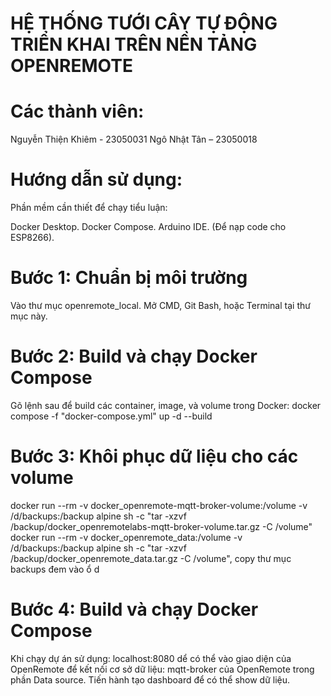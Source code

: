 

# HỆ THỐNG TƯỚI CÂY TỰ ĐỘNG TRIỂN KHAI TRÊN NỀN TẢNG OPENREMOTE

# Các thành viên:
Nguyễn Thiện Khiêm - 23050031
Ngô Nhật Tân – 23050018

# Hướng dẫn sử dụng:

Phần mềm cần thiết để chạy tiểu luận:

Docker Desktop.
Docker Compose.
Arduino IDE. (Để nạp code cho ESP8266).

# Bước 1: Chuẩn bị môi trường
Vào thư mục openremote_local.
Mở CMD, Git Bash, hoặc Terminal tại thư mục này.

# Bước 2: Build và chạy Docker Compose
Gõ lệnh sau để build các container, image, và volume trong Docker:
docker compose -f "docker-compose.yml" up -d --build

# Bước 3: Khôi phục dữ liệu cho các volume
docker run --rm -v docker_openremote-mqtt-broker-volume:/volume -v /d/backups:/backup alpine sh -c "tar -xzvf /backup/docker_openremotelabs-mqtt-broker-volume.tar.gz -C /volume" docker run --rm -v docker_openremote_data:/volume -v /d/backups:/backup alpine sh -c "tar -xzvf /backup/docker_openremote_data.tar.gz -C /volume", copy thư mục backups đem vào ổ d

# Bước 4: Build và chạy Docker Compose
Khi chạy dự án sử dụng: localhost:8080 dể có thể vào giao diện của OpenRemote để kết nối cơ sở dữ liệu: mqtt-broker của OpenRemote trong phần Data source. Tiến hành tạo dashboard để có thể show dữ liệu.
